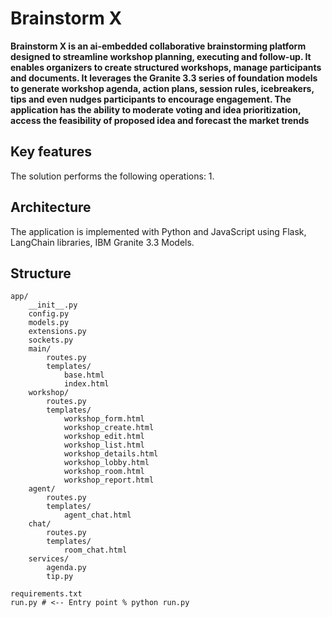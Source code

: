 # Brainstorm X

**Brainstorm X is an ai-embedded collaborative brainstorming platform designed to streamline workshop planning, executing and follow-up. It enables organizers to create structured workshops, manage participants and documents. It leverages the Granite 3.3 series of foundation models to generate workshop agenda, action plans, session rules, icebreakers, tips and even nudges participants to encourage engagement. The application has the ability to moderate voting and idea prioritization, access the feasibility of proposed idea and forecast the market trends**

## Key features
The solution performs the following operations:
1. 

## Architecture
The application is implemented with Python and JavaScript using Flask, LangChain libraries, IBM Granite 3.3 Models.

## Structure

```mermaid
app/
    __init__.py
    config.py
    models.py
    extensions.py
    sockets.py
    main/
        routes.py
        templates/
            base.html
            index.html
    workshop/
        routes.py
        templates/
            workshop_form.html
            workshop_create.html
            workshop_edit.html
            workshop_list.html
            workshop_details.html
            workshop_lobby.html
            workshop_room.html
            workshop_report.html
    agent/
        routes.py
        templates/
            agent_chat.html
    chat/
        routes.py
        templates/
            room_chat.html
    services/
        agenda.py
        tip.py

requirements.txt
run.py # <-- Entry point % python run.py
```